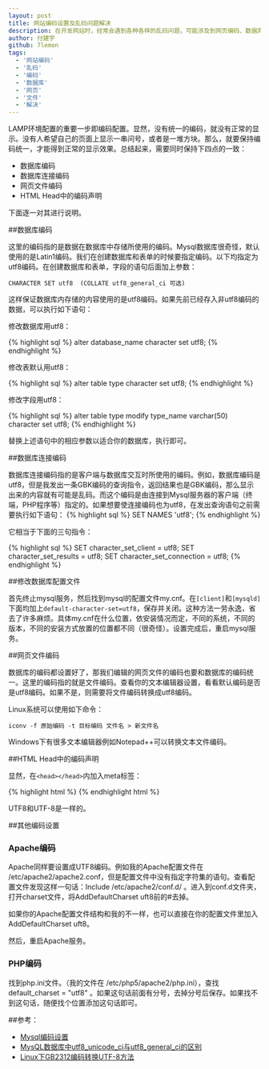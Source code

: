 ```yaml
---
layout: post
title: 网站编码设置及乱码问题解决
description: 在开发网站时，经常会遇到各种各样的乱码问题，可能涉及到网页编码、数据库编码、数据库连接编码等。本文说明了在Web开发过程中保持各处编码一致，从而杜绝乱码现象的方法。通过保持网页、数据库、数据库连接、服务器端配置等的编码一致，彻底解决乱码问题。
author: 付建宇
github: 7lemon
tags:
  - '网站编码'
  - '乱码'
  - '编码'
  - '数据库'
  - '网页'
  - '文件'
  - '解决'
---
```


LAMP环境配置的重要一步即编码配置。显然，没有统一的编码，就没有正常的显示。没有人希望自己的页面上显示一串问号，或者是一堆方块。那么，就要保持编码统一，才能得到正常的显示效果。总结起来，需要同时保持下四点的一致：

- 数据库编码
- 数据库连接编码
- 网页文件编码
- HTML Head中的编码声明

下面逐一对其进行说明。

##数据库编码

这里的编码指的是数据在数据库中存储所使用的编码。Mysql数据库很奇怪，默认使用的是Latin1编码。我们在创建数据库和表单的时候要指定编码。以下均指定为utf8编码。在创建数据库和表单，字段的语句后面加上参数：

	CHARACTER SET utf8  (COLLATE utf8_general_ci 可选)

这样保证数据库内存储的内容使用的是utf8编码。如果先前已经存入非utf8编码的数据，可以执行如下语句：

修改数据库用utf8：

{% highlight sql %}
alter database_name character set utf8;
{% endhighlight %}

修改表默认用utf8：

{% highlight sql %}
alter table type character set utf8;
{% endhighlight %}

修改字段用utf8：

{% highlight sql %}
alter table type modify type_name varchar(50) character set utf8;
{% endhighlight %}

替换上述语句中的相应参数以适合你的数据库，执行即可。

##数据库连接编码

数据库连接编码指的是客户端与数据库交互时所使用的编码。例如，数据库编码是utf8，但是我发出一条GBK编码的查询指令，返回结果也是GBK编码，那么显示出来的内容就有可能是乱码。而这个编码是由连接到Mysql服务器的客户端（终端，PHP程序等）指定的。如果想要使连接编码也为utf8，在发出查询语句之前需要执行如下语句：
{% highlight sql %}
SET NAMES 'utf8';
{% endhighlight %}

它相当于下面的三句指令：

{% highlight sql %}
SET character_set_client = utf8;
SET character_set_results = utf8;
SET character_set_connection = utf8;
{% endhighlight %}

##修改数据库配置文件

首先终止mysql服务，然后找到mysql的配置文件my.cnf。在`[client]`和`[mysqld]`下面均加上`default-character-set=utf8`，保存并关闭。这种方法一劳永逸，省去了许多麻烦。具体my.cnf在什么位置，依安装情况而定，不同的系统，不同的版本，不同的安装方式放置的位置都不同（很奇怪）。设置完成后，重启mysql服务。

##网页文件编码

数据库的编码都设置好了，那我们编辑的网页文件的编码也要和数据库的编码统一。这里的编码指的就是文件编码。查看你的文本编辑器设置，看看默认编码是否是utf8编码。如果不是，则需要将文件编码转换成utf8编码。

Linux系统可以使用如下命令：

	iconv -f 原始编码 -t 目标编码 文件名 > 新文件名

Windows下有很多文本编辑器例如Notepad++可以转换文本文件编码。

##HTML Head中的编码声明

显然，在`<head></head>`内加入meta标签：

{% highlight html %}
<meta http-equiv="Content-Type" content="text/html; charset=UTF-8" />
{% endhighlight html %}

UTF8和UTF-8是一样的。

##其他编码设置

### Apache编码

Apache同样要设置成UTF8编码。例如我的Apache配置文件在 /etc/apache2/apache2.conf，但是配置文件中没有指定字符集的语句。查看配置文件发现这样一句话：Include /etc/apache2/conf.d/ 。进入到conf.d文件夹，打开charset文件，将AddDefaultCharset uft8前的#去掉。

如果你的Apache配置文件结构和我的不一样，也可以直接在你的配置文件里加入AddDefaultCharset uft8。

然后，重启Apache服务。

### PHP编码
找到php.ini文件。（我的文件在 /etc/php5/apache2/php.ini），查找 default_charset = "utf8" 。如果这句话前面有分号，去掉分号后保存。如果找不到这句话，随便找个位置添加这句话即可。

##参考：
 - [Mysql编码设置](http://goo.gl/8bJEh)
 - [MysQL数据库中utf8_unicode_ci与utf8_general_ci的区别](http://jiangjiao.javaeye.com/blog/679093) 
 - [Linux下GB2312编码转换UTF-8方法](http://www.lslnet.com/linux/docs/linux-28.htm)
